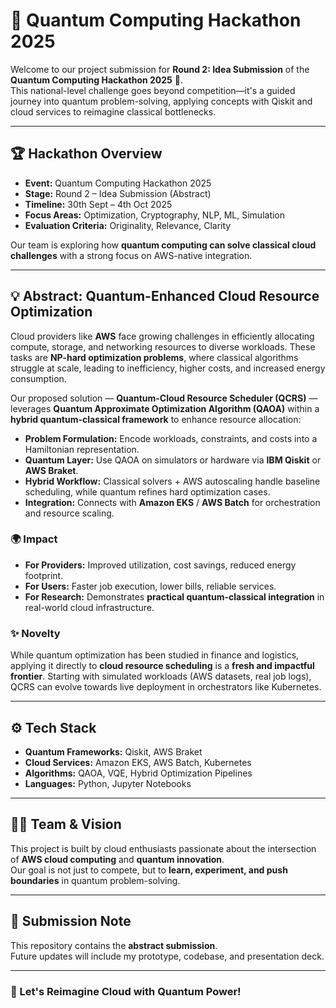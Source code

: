 # 🌌 Quantum Computing Hackathon 2025

Welcome to our project submission for **Round 2: Idea Submission** of the **Quantum Computing Hackathon 2025** 🚀.  
This national-level challenge goes beyond competition—it's a guided journey into quantum problem-solving, applying concepts with Qiskit and cloud services to reimagine classical bottlenecks.

---

## 🏆 Hackathon Overview

- **Event:** Quantum Computing Hackathon 2025  
- **Stage:** Round 2 – Idea Submission (Abstract)  
- **Timeline:** 30th Sept – 4th Oct 2025  
- **Focus Areas:** Optimization, Cryptography, NLP, ML, Simulation  
- **Evaluation Criteria:** Originality, Relevance, Clarity  

Our team is exploring how **quantum computing can solve classical cloud challenges** with a strong focus on AWS-native integration.

---

## 💡 Abstract: Quantum-Enhanced Cloud Resource Optimization

Cloud providers like **AWS** face growing challenges in efficiently allocating compute, storage, and networking resources to diverse workloads. These tasks are **NP-hard optimization problems**, where classical algorithms struggle at scale, leading to inefficiency, higher costs, and increased energy consumption.

Our proposed solution — **Quantum-Cloud Resource Scheduler (QCRS)** — leverages **Quantum Approximate Optimization Algorithm (QAOA)** within a **hybrid quantum-classical framework** to enhance resource allocation:

- **Problem Formulation:** Encode workloads, constraints, and costs into a Hamiltonian representation.  
- **Quantum Layer:** Use QAOA on simulators or hardware via **IBM Qiskit** or **AWS Braket**.  
- **Hybrid Workflow:** Classical solvers + AWS autoscaling handle baseline scheduling, while quantum refines hard optimization cases.  
- **Integration:** Connects with **Amazon EKS** / **AWS Batch** for orchestration and resource scaling.  

### 🌍 Impact
- **For Providers:** Improved utilization, cost savings, reduced energy footprint.  
- **For Users:** Faster job execution, lower bills, reliable services.  
- **For Research:** Demonstrates **practical quantum-classical integration** in real-world cloud infrastructure.  

### ✨ Novelty
While quantum optimization has been studied in finance and logistics, applying it directly to **cloud resource scheduling** is a **fresh and impactful frontier**. Starting with simulated workloads (AWS datasets, real job logs), QCRS can evolve towards live deployment in orchestrators like Kubernetes.

---

## ⚙️ Tech Stack
- **Quantum Frameworks:** Qiskit, AWS Braket  
- **Cloud Services:** Amazon EKS, AWS Batch, Kubernetes  
- **Algorithms:** QAOA, VQE, Hybrid Optimization Pipelines  
- **Languages:** Python, Jupyter Notebooks  

---

## 👨‍💻 Team & Vision
This project is built by cloud enthusiasts passionate about the intersection of **AWS cloud computing** and **quantum innovation**.  
Our goal is not just to compete, but to **learn, experiment, and push boundaries** in quantum problem-solving.


---

## 📌 Submission Note
This repository contains the **abstract submission**.  
Future updates will include my prototype, codebase, and presentation deck.

---

### 🚀 Let's Reimagine Cloud with Quantum Power!
